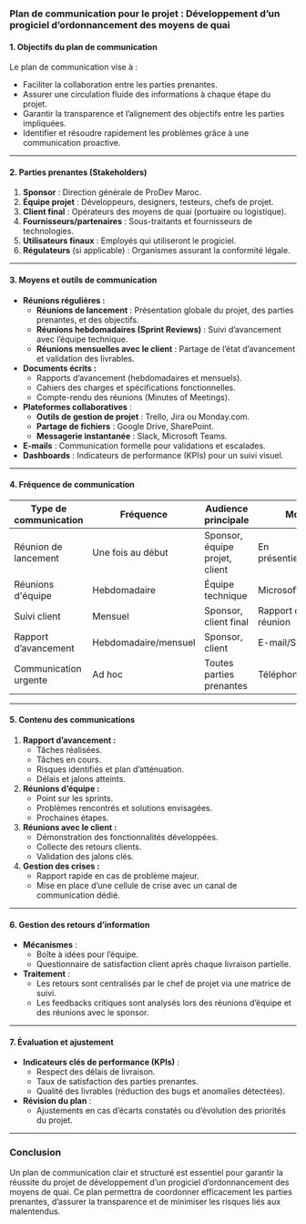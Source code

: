 ### **Plan de communication pour le projet : Développement d’un progiciel d’ordonnancement des moyens de quai**

#### **1. Objectifs du plan de communication**

Le plan de communication vise à :

- Faciliter la collaboration entre les parties prenantes.
- Assurer une circulation fluide des informations à chaque étape du projet.
- Garantir la transparence et l’alignement des objectifs entre les parties impliquées.
- Identifier et résoudre rapidement les problèmes grâce à une communication proactive.

---

#### **2. Parties prenantes (Stakeholders)**

1. **Sponsor** : Direction générale de ProDev Maroc.
2. **Équipe projet** : Développeurs, designers, testeurs, chefs de projet.
3. **Client final** : Opérateurs des moyens de quai (portuaire ou logistique).
4. **Fournisseurs/partenaires** : Sous-traitants et fournisseurs de technologies.
5. **Utilisateurs finaux** : Employés qui utiliseront le progiciel.
6. **Régulateurs** (si applicable) : Organismes assurant la conformité légale.

---

#### **3. Moyens et outils de communication**

- **Réunions régulières :**
    - **Réunions de lancement** : Présentation globale du projet, des parties prenantes, et des objectifs.
    - **Réunions hebdomadaires (Sprint Reviews)** : Suivi d’avancement avec l’équipe technique.
    - **Réunions mensuelles avec le client** : Partage de l’état d’avancement et validation des livrables.
- **Documents écrits :**
    - Rapports d’avancement (hebdomadaires et mensuels).
    - Cahiers des charges et spécifications fonctionnelles.
    - Compte-rendu des réunions (Minutes of Meetings).
- **Plateformes collaboratives** :
    - **Outils de gestion de projet** : Trello, Jira ou Monday.com.
    - **Partage de fichiers** : Google Drive, SharePoint.
    - **Messagerie instantanée** : Slack, Microsoft Teams.
- **E-mails** : Communication formelle pour validations et escalades.
- **Dashboards** : Indicateurs de performance (KPIs) pour un suivi visuel.

---

#### **4. Fréquence de communication**

|Type de communication|Fréquence|Audience principale|Moyen utilisé|
|---|---|---|---|
|Réunion de lancement|Une fois au début|Sponsor, équipe projet, client|En présentiel/visioconférence|
|Réunions d'équipe|Hebdomadaire|Équipe technique|Microsoft Teams/Slack|
|Suivi client|Mensuel|Sponsor, client final|Rapport d’avancement + réunion|
|Rapport d’avancement|Hebdomadaire/mensuel|Sponsor, client|E-mail/SharePoint|
|Communication urgente|Ad hoc|Toutes parties prenantes|Téléphone/E-mail|

---

#### **5. Contenu des communications**

1. **Rapport d’avancement :**
    - Tâches réalisées.
    - Tâches en cours.
    - Risques identifiés et plan d’atténuation.
    - Délais et jalons atteints.
2. **Réunions d’équipe :**
    - Point sur les sprints.
    - Problèmes rencontrés et solutions envisagées.
    - Prochaines étapes.
3. **Réunions avec le client :**
    - Démonstration des fonctionnalités développées.
    - Collecte des retours clients.
    - Validation des jalons clés.
4. **Gestion des crises :**
    - Rapport rapide en cas de problème majeur.
    - Mise en place d’une cellule de crise avec un canal de communication dédié.

---

#### **6. Gestion des retours d’information**

- **Mécanismes** :
    - Boîte à idées pour l’équipe.
    - Questionnaire de satisfaction client après chaque livraison partielle.
- **Traitement** :
    - Les retours sont centralisés par le chef de projet via une matrice de suivi.
    - Les feedbacks critiques sont analysés lors des réunions d’équipe et des réunions avec le sponsor.

---

#### **7. Évaluation et ajustement**

- **Indicateurs clés de performance (KPIs)** :
    - Respect des délais de livraison.
    - Taux de satisfaction des parties prenantes.
    - Qualité des livrables (réduction des bugs et anomalies détectées).
- **Révision du plan** :
    - Ajustements en cas d’écarts constatés ou d’évolution des priorités du projet.

---

### **Conclusion**

Un plan de communication clair et structuré est essentiel pour garantir la réussite du projet de développement d’un progiciel d’ordonnancement des moyens de quai. Ce plan permettra de coordonner efficacement les parties prenantes, d’assurer la transparence et de minimiser les risques liés aux malentendus.